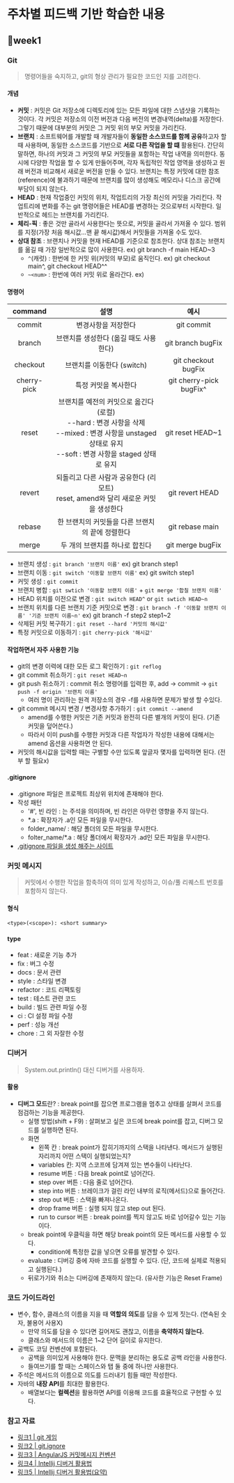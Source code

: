 # 주차별 피드백 기반 학습한 내용

## 📃week1

### Git
> 명령어들을 숙지하고, git의 형상 관리가 필요한 코드인 지를 고려한다.

#### 개념
- **커밋** : 커밋은 Git 저장소에 디렉토리에 있는 모든 파일에 대한 스냅샷을 기록하는 것이다. 각 커밋은 저장소의 이전 버전과 다음 버전의 변경내역(delta)를 저장한다.
그렇기 때문에 대부분의 커밋은 그 커밋 위의 부모 커밋을 가리킨다. 
- **브랜치** : 소프트웨어를 개발할 때 개발자들이 **동일한 소스코드를 함께 공유**하고자 할 때 사용하며, 동일한 소스코드를 기반으로 **서로 다른 작업을 할 떄** 활용된다. 
간단히 말하면, 하나의 커밋과 그 커밋의 부모 커밋들을 포함하는 작업 내역을 의미한다. 
동시에 다양한 작업을 할 수 있게 만들어주며, 각자 독립적인 작업 영역을 생성하고 원래 버전과 비교해서 새로운 버전을 만들 수 있다. 
브랜치는 특정 커밋에 대한 참조(reference)에 불과하기 때문에 브랜치를 많이 생성해도 메모리나 디스크 공간에 부담이 되지 않는다.
- **HEAD** : 현재 작업중인 커밋의 위치, 작업트리의 가장 최신의 커밋을 가리킨다. 작업트리에 변화를 주는 git 명령어들은 HEAD를 변경하는 것으로부터 시작한다. 일반적으로 헤드는 브랜치를 가리킨다.
- **체리-픽** : 좋은 것만 골라서 사용한다는 뜻으로, 커밋을 골라서 가져올 수 있다. 범위를 지정(가장 처음 해시값...맨 끝 해시값)해서 커밋들을 가져올 수도 있다. 
- **상대 참조** : 브랜치나 커밋을 현재 HEAD를 기준으로 참조한다. 상대 참조는 브랜치를 옮길 때 가장 일반적으로 많이 사용한다. ex) git branch -f main HEAD~3
  - `^`(캐럿) : 한번에 한 커밋 위(커밋의 부모)로 움직인다. ex) git checkout main^, git checkout HEAD^^ 
  - `~<num>` : 한번에 여러 커밋 위로 올라간다. ex) 

#### 명령어
|   command   |                                                            설명                                                             |           예시            |
|:-----------:|:-------------------------------------------------------------------------------------------------------------------------:|:-----------------------:|
|   commit    |                                                        변경사항을 저장한다                                                         |       git commit        |
|   branch    |                                                  브랜치를 생성한다 (옮길 때도 사용한다)                                                   |    git branch bugFix    |
|  checkout   |                                                    브랜치를 이동한다 (switch)                                                     |   git checkout bugFix   |
| cherry-pick |                                                        특정 커밋을 복사한다                                                        | git cherry-pick bugFix^ |
|    reset    | 브랜치를 예전의 커밋으로 옮긴다 (로컬)<br/> --hard : 변경 사항을 삭제 <br/> --mixed : 변경 사항을 unstaged 상태로 유지 <br/> --soft : 변경 사항을 staged 상태로 유지 |    git reset HEAD~1     |
|   revert    |                                되돌리고 다른 사람과 공유한다 (리모트) <br/> reset, amend와 달리 새로운 커밋을 생성한다                                 |     git revert HEAD     |
|   rebase    |                                                한 브랜치의 커밋들을 다른 브랜치의 끝에 정렬한다                                                |     git rebase main     |
|    merge    |                                                     두 개의 브랜치를 하나로 합친다                                                     |    git merge bugFix     |

- 브랜치 생성 : `git branch '브랜치 이름'` ex) git branch step1
- 브랜치 이동 : `git switch '이동할 브랜치 이름'` ex) git switch step1
- 커밋 생성 : `git commit`
- 브랜치 병합 : `git swtich '이동할 브랜치 이름'` + `git merge '합칠 브랜치 이름'`
- HEAD 위치를 이전으로 변경 : `git switch HEAD^` or `git swtich HEAD~n`
- 브랜치 위치를 다른 브랜치 기준 커밋으로 변경 : `git branch -f '이동할 브랜치 이름' '기준 브랜치 이름~n'` ex) git branch -f step2 step1~2
- 삭제된 커밋 복구하기 : `git reset --hard '커밋의 해시값'` 
- 특정 커밋으로 이동하기 : `git cherry-pick '해시값'`

#### 작업하면서 자주 사용한 기능
- git의 변경 이력에 대한 모든 로그 확인하기 : `git reflog`
- git commit 취소하기 : `git reset HEAD~n`
- git push 취소하기 : commit 취소 명령어를 입력한 후, add -> commit -> `git push -f origin '브랜치 이름'`
  - 여러 명이 관리하는 원격 저장소의 경우 -f를 사용하면 문제가 발생 할 수있다.
- git commit 메시지 변경 / 변경사항 추가하기 : `git commit --amend`
  - amend를 수행한 커밋은 기존 커밋과 완전히 다른 별개의 커밋이 된다. (기존 커밋을 덮어쓴다.)
  - 따라서 이미 push를 수행한 커밋과 다른 작업자가 작성한 내용에 대해서는 amend 옵션을 사용하면 안 된다.
- 커밋의 해시값을 입력할 때는 구별할 수만 있도록 앞글자 몇자를 입력하면 된다. (전부 할 필요x)

#### .gitignore
- .gitignore 파일은 프로젝트 최상위 위치에 존재해야 한다. 
- 작성 패턴 
  - '#', 빈 라인 : 는 주석을 의미하며, 빈 라인은 아무런 영향을 주지 않는다.
  - *.a : 확장자가 .a인 모든 파일을 무시한다.
  - folder_name/ : 해당 폴더의 모든 파일을 무시한다.
  - folter_name/*.a : 해당 폴더에서 확장자가 .ad인 모든 파일을 무시한다.
- [.gitignore 파일을 생성 해주는 사이트](www.gitignore.io)

### 커밋 메시지
> 커밋에서 수행한 작업을 함축하여 의미 있게 작성하고, 이슈/풀 리퀘스트 번호를 포함하지 않는다. 

#### 형식 
```text
<type>(<scope>): <short summary>
```

#### type
- feat : 새로운 기능 추가 
- fix : 버그 수정
- docs : 문서 관련
- style : 스타일 변경
- refactor : 코드 리팩토링
- test : 테스트 관련 코드
- build : 빌드 관련 파일 수정
- ci : CI 설정 파일 수정
- perf : 성능 개선
- chore : 그 외 자잘한 수정

### 디버거
> System.out.println() 대신 디버거를 사용하자.

#### 활용
- **디버그 모드**란? : break point를 잡으면 프로그램을 멈추고 상태를 살펴서 코드를 점검하는 기능을 제공한다.
  - 실행 방법(shift + F9) : 살펴보고 싶은 코드에 break point를 잡고, 디버그 모드를 실행하면 된다.
  - 화면
    - 왼쪽 칸 : break point가 잡히기까지의 스택을 나타낸다. 메서드가 실행된 자리까지 어떤 스택이 실행되었는지?
    - variables 칸: 지역 스코프에 담겨져 있는 변수들이 나타난다.
    - resume 버튼 : 다음 break point로 넘어간다.
    - step over 버튼 : 다음 줄로 넘어간다.
    - step into 버튼 : 브레이크가 걸린 라인 내부의 로직(메서드)으로 들어간다.
    - step out 버튼 : 스택을 빠져나온다.
    - drop frame 버튼 : 실행 되지 않고 step out 된다.
    - run to cursor 버튼 : break point를 찍지 않고도 바로 넘어갈수 있는 기능이다.
  - break point에 우클릭을 하면 해당 break point의 모든 메서드를 사용할 수 있다. 
    - condition에 특정한 값을 넣으면 오류를 발견할 수 있다. 
  - evaluate : 디버깅 중에 자바 코드를 실행할 수 있다. (단, 코드에 실제로 적용되고 실행된다.)
  - 뒤로가기와 취소는 디버깅에 존재하지 않는다. (유사한 기능은 Reset Frame) 
  
### 코드 가이드라인
- 변수, 함수, 클래스의 이름을 지을 때 **역할의 의도**를 담을 수 있게 짓는다. (연속된 숫자, 불용어 사용X)
  - 만약 의도를 담을 수 있다면 길어져도 괜찮고, 이름을 **축약하지 않는다.**
  - 클래스와 메서드의 이름은 1~2 단어 길이로 유지한다.
- 공백도 코딩 컨벤션에 포함된다.
  - 공백을 의미있게 사용해야 한다. 문맥을 분리하는 용도로 공백 라인을 사용한다.
  - 들여쓰기를 할 때는 스페이스와 탭 둘 중에 하나만 사용한다.
- 주석은 메서드의 이름으로 의도를 드러내기 힘들 때만 작성한다.
- 자바의 **내장 API**를 최대한 활용한다. 
  - 배열보다는 **컬렉션**을 활용하면 API를 이용해 코드를 효율적으로 구현할 수 있다.
  
### 참고 자료
- [링크1 | git 게임](https://learngitbranching.js.org/?locale=ko)
- [링크2 | git.ignore](https://inpa.tistory.com/entry/GIT-%E2%9A%A1%EF%B8%8F-gitignore-%EC%9E%90%EB%8F%99-%EC%83%9D%EC%84%B1)
- [링크3 | AngularJS 커밋메시지 컨벤션](https://velog.io/@outstandingboy/Git-%EC%BB%A4%EB%B0%8B-%EB%A9%94%EC%8B%9C%EC%A7%80-%EA%B7%9C%EC%95%BD-%EC%A0%95%EB%A6%AC-the-AngularJS-commit-conventions)
- [링크4 | Intellij 디버거 활용법](https://www.youtube.com/watch?v=gkutTlwi70s)
- [링크5 | Intellij 디버거 활용법(요약)](https://www.youtube.com/watch?v=JSVvhwwOvAY)